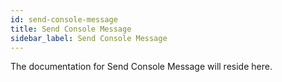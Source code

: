 ```yaml
---
id: send-console-message
title: Send Console Message
sidebar_label: Send Console Message
---
```


<!-- No hace falta poner el titulo aca, porque automaticamente se incluye. -->

The documentation for Send Console Message will reside here.
